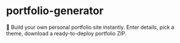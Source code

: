# portfolio-generator
🚀 Build your own personal portfolio site instantly. Enter details, pick a theme, download a ready-to-deploy portfolio ZIP.
